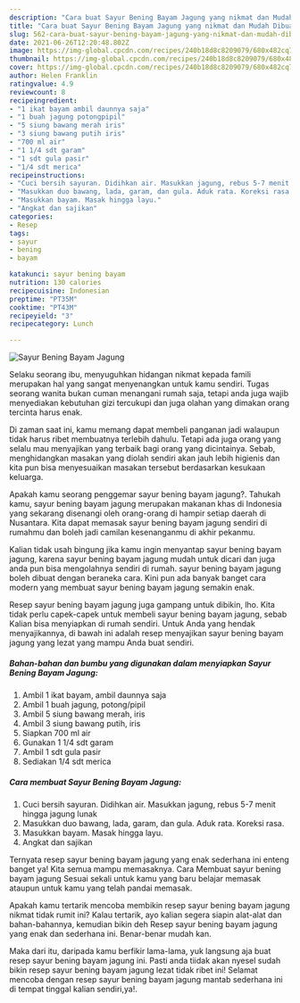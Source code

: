 ```yaml
---
description: "Cara buat Sayur Bening Bayam Jagung yang nikmat dan Mudah Dibuat"
title: "Cara buat Sayur Bening Bayam Jagung yang nikmat dan Mudah Dibuat"
slug: 562-cara-buat-sayur-bening-bayam-jagung-yang-nikmat-dan-mudah-dibuat
date: 2021-06-26T12:20:48.802Z
image: https://img-global.cpcdn.com/recipes/240b18d8c8209079/680x482cq70/sayur-bening-bayam-jagung-foto-resep-utama.jpg
thumbnail: https://img-global.cpcdn.com/recipes/240b18d8c8209079/680x482cq70/sayur-bening-bayam-jagung-foto-resep-utama.jpg
cover: https://img-global.cpcdn.com/recipes/240b18d8c8209079/680x482cq70/sayur-bening-bayam-jagung-foto-resep-utama.jpg
author: Helen Franklin
ratingvalue: 4.9
reviewcount: 8
recipeingredient:
- "1 ikat bayam ambil daunnya saja"
- "1 buah jagung potongpipil"
- "5 siung bawang merah iris"
- "3 siung bawang putih iris"
- "700 ml air"
- "1 1/4 sdt garam"
- "1 sdt gula pasir"
- "1/4 sdt merica"
recipeinstructions:
- "Cuci bersih sayuran. Didihkan air. Masukkan jagung, rebus 5-7 menit hingga jagung lunak"
- "Masukkan duo bawang, lada, garam, dan gula. Aduk rata. Koreksi rasa."
- "Masukkan bayam. Masak hingga layu."
- "Angkat dan sajikan"
categories:
- Resep
tags:
- sayur
- bening
- bayam

katakunci: sayur bening bayam 
nutrition: 130 calories
recipecuisine: Indonesian
preptime: "PT35M"
cooktime: "PT43M"
recipeyield: "3"
recipecategory: Lunch

---
```



![Sayur Bening Bayam Jagung](https://img-global.cpcdn.com/recipes/240b18d8c8209079/680x482cq70/sayur-bening-bayam-jagung-foto-resep-utama.jpg)

Selaku seorang ibu, menyuguhkan hidangan nikmat kepada famili merupakan hal yang sangat menyenangkan untuk kamu sendiri. Tugas seorang  wanita bukan cuman menangani rumah saja, tetapi anda juga wajib menyediakan kebutuhan gizi tercukupi dan juga olahan yang dimakan orang tercinta harus enak.

Di zaman  saat ini, kamu memang dapat membeli panganan jadi walaupun tidak harus ribet membuatnya terlebih dahulu. Tetapi ada juga orang yang selalu mau menyajikan yang terbaik bagi orang yang dicintainya. Sebab, menghidangkan masakan yang diolah sendiri akan jauh lebih higienis dan kita pun bisa menyesuaikan masakan tersebut berdasarkan kesukaan keluarga. 



Apakah kamu seorang penggemar sayur bening bayam jagung?. Tahukah kamu, sayur bening bayam jagung merupakan makanan khas di Indonesia yang sekarang disenangi oleh orang-orang di hampir setiap daerah di Nusantara. Kita dapat memasak sayur bening bayam jagung sendiri di rumahmu dan boleh jadi camilan kesenanganmu di akhir pekanmu.

Kalian tidak usah bingung jika kamu ingin menyantap sayur bening bayam jagung, karena sayur bening bayam jagung mudah untuk dicari dan juga anda pun bisa mengolahnya sendiri di rumah. sayur bening bayam jagung boleh dibuat dengan beraneka cara. Kini pun ada banyak banget cara modern yang membuat sayur bening bayam jagung semakin enak.

Resep sayur bening bayam jagung juga gampang untuk dibikin, lho. Kita tidak perlu capek-capek untuk membeli sayur bening bayam jagung, sebab Kalian bisa menyiapkan di rumah sendiri. Untuk Anda yang hendak menyajikannya, di bawah ini adalah resep menyajikan sayur bening bayam jagung yang lezat yang mampu Anda buat sendiri.

<!--inarticleads1-->

##### Bahan-bahan dan bumbu yang digunakan dalam menyiapkan Sayur Bening Bayam Jagung:

1. Ambil 1 ikat bayam, ambil daunnya saja
1. Ambil 1 buah jagung, potong/pipil
1. Ambil 5 siung bawang merah, iris
1. Ambil 3 siung bawang putih, iris
1. Siapkan 700 ml air
1. Gunakan 1 1/4 sdt garam
1. Ambil 1 sdt gula pasir
1. Sediakan 1/4 sdt merica




<!--inarticleads2-->

##### Cara membuat Sayur Bening Bayam Jagung:

1. Cuci bersih sayuran. Didihkan air. Masukkan jagung, rebus 5-7 menit hingga jagung lunak
1. Masukkan duo bawang, lada, garam, dan gula. Aduk rata. Koreksi rasa.
1. Masukkan bayam. Masak hingga layu.
1. Angkat dan sajikan




Ternyata resep sayur bening bayam jagung yang enak sederhana ini enteng banget ya! Kita semua mampu memasaknya. Cara Membuat sayur bening bayam jagung Sesuai sekali untuk kamu yang baru belajar memasak ataupun untuk kamu yang telah pandai memasak.

Apakah kamu tertarik mencoba membikin resep sayur bening bayam jagung nikmat tidak rumit ini? Kalau tertarik, ayo kalian segera siapin alat-alat dan bahan-bahannya, kemudian bikin deh Resep sayur bening bayam jagung yang enak dan sederhana ini. Benar-benar mudah kan. 

Maka dari itu, daripada kamu berfikir lama-lama, yuk langsung aja buat resep sayur bening bayam jagung ini. Pasti anda tiidak akan nyesel sudah bikin resep sayur bening bayam jagung lezat tidak ribet ini! Selamat mencoba dengan resep sayur bening bayam jagung mantab sederhana ini di tempat tinggal kalian sendiri,ya!.

